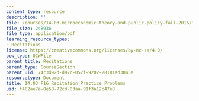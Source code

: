 ```yaml
---
content_type: resource
description: ''
file: /courses/14-03-microeconomic-theory-and-public-policy-fall-2016/f482ae7a0e5872cd03aa91f3a12c47e8_MIT14_03F16_RecProb.pdf
file_size: 248936
file_type: application/pdf
learning_resource_types:
- Recitations
license: https://creativecommons.org/licenses/by-nc-sa/4.0/
ocw_type: OCWFile
parent_title: Recitations
parent_type: CourseSection
parent_uid: 74c3d92d-d97c-052f-9202-28181ad3045e
resourcetype: Document
title: 14.03 F16 Recitation Practice Problems
uid: f482ae7a-0e58-72cd-03aa-91f3a12c47e8
---
```

